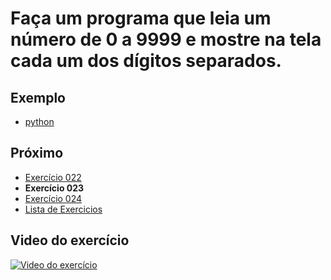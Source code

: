 # Faça um programa que leia um número de 0 a 9999 e mostre na tela cada um dos dígitos separados.

## Exemplo

- [python](python)

## Próximo

- [Exercício 022](../022)
- **Exercício 023**
- [Exercício 024](../024)
- [Lista de Exercicios](../)

## Video do exercício

[![Video do exercício](https://img.youtube.com/vi/wD2aerLMBWA/maxresdefault.jpg)](https://youtu.be/wD2aerLMBWA)
